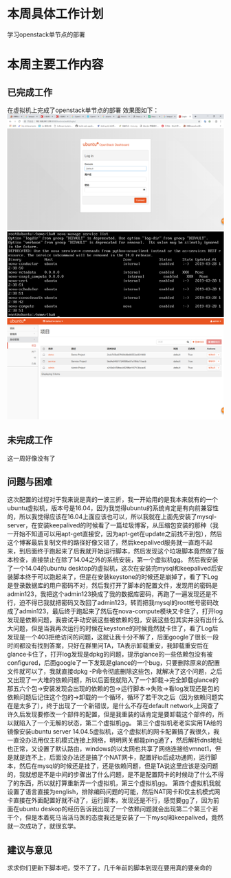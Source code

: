 # 本周具体工作计划
学习openstack单节点的部署
# 本周主要工作内容
## 已完成工作
在虚拟机上完成了openstack单节点的部署
效果图如下：
![](https://github.com/2019cloudcomputingpractices/CloudComputingCourse/raw/16340147-刘恒伟/task1/image/login.png)
![](https://github.com/2019cloudcomputingpractices/CloudComputingCourse/raw/16340147-刘恒伟/task1/image/cmd.png)
![](https://github.com/2019cloudcomputingpractices/CloudComputingCourse/raw/16340147-刘恒伟/task1/image/afterlogin.png)
## 未完成工作
这一周好像没有了
## 问题与困难
这次配置的过程对于我来说是真的一波三折，我一开始用的是我本来就有的一个ubuntu虚拟机，版本号是16.04，因为我觉得ubuntu的系统肯定是有向前兼容性的，所以我觉得应该在16.04上面应该也可以，所以我就在上面先安装了mysql-server，在安装keepalived的时候看了一篇垃圾博客，从压缩包安装的那种（我一开始不知道可以用apt-get直接安，因为apt-get在update之前找不到包），然后这个博客最后复制文件的路径好像又错了，然后keepalived服务就一直跑不起来，到后面终于跑起来了后我就开始运行脚本，然后发现这个垃圾脚本竟然做了版本检查，直接禁止在除了14.04之外的系统安装，第一个虚拟机gg。
然后我安装了一个14.04的ubuntu desktop的虚拟机，这次在安装完mysql和keepalived后安装脚本终于可以跑起来了，但是在安装keystone的时候还是崩掉了，看了下Log是登录数据库的用户密码不对，然后我打开了脚本的配置文件，发现用的密码是admin123，我把这个admin123换成了我的数据库密码，再跑了一遍发现还是不行，迫不得已我就把密码又改回了admin123，转而把我mysql的root帐号密码改成了admin123，最后终于跑起来了然后在nova-compute模块又卡住了，打开log发现是依赖问题，我尝试手动安装这些被依赖的包，安装这些包其实并没有出什么大问题，但是当我再次运行的时候在keystone的时候竟然就卡住了，看了Log后发现是一个403拒绝访问的问题，这就让我十分不解了，后面google了很长一段时间都没有找到答案，只好在群里问TA，TA表示卸载重安，我卸载重安后在glance卡住了，打开log发现是dpkg的问题，提示glance的一些依赖包没有被configured，后面google了一下发现是glance的一个bug，只要删除原来的配置文件就可以了，我就直接dpkg -P命令彻底删除这些包，就解决了这个问题，之后又出现了一大堆的依赖问题，所以后面我就陷入了一个卸载->完全卸载glance的那五六个包->安装发现会出现的依赖的包->运行脚本->失败->看log发现还是包的依赖问题后记住这个包的->卸载的一个循环，循环了若干次之后（因为依赖问题实在是太多了），终于出现了一个新错误，是什么不存在default network,上网查了许久后发现要修改一个部件的配置，但是我重装的话肯定是要卸载这个部件的，所以就陷入了一个无解的状态，第二个虚拟机gg。
第三个虚拟机老老实实用TA给的镜像安装ubuntu server 14.04.5虚拟机，这个虚拟机的网卡配置搞了我很久，我一直没办法用仅主机模式连接上网络，明明网关都能ping通了，然后解析dns地址也正常，又设置了默认路由，windows的以太网也共享了网络连接给vmnet1，但是就是连不上，后面没办法还是搞了个NAT网卡，配置好ip后成功通网，运行脚本，然后在mysql的时候还是挂了，还是依赖问题，但是TA说这里应该是没问题的，我就想是不是中间的步骤出了什么问题，是不是配置网卡的时候动了什么不得了的东西，所以就打算重新弄一个虚拟机，第三个虚拟机gg。
第四个虚拟机我就设置了语言直接为english，排除编码问题的可能，然后NAT网卡和仅主机模式网卡直接在外面配置好就不动了，运行脚本，发现还是不行，感觉要gg了，因为前面在ubuntu deskop的经历告诉我出现了一个依赖问题就会出现第二个第三个若干个，但是本着死马当活马医的态度我还是安装了一下mysql和keepalived，竟然就一次成功了，就很玄学。
## 建议与意见
求求你们更新下脚本吧，受不了了，几千年前的脚本到现在要用真的要亲命的